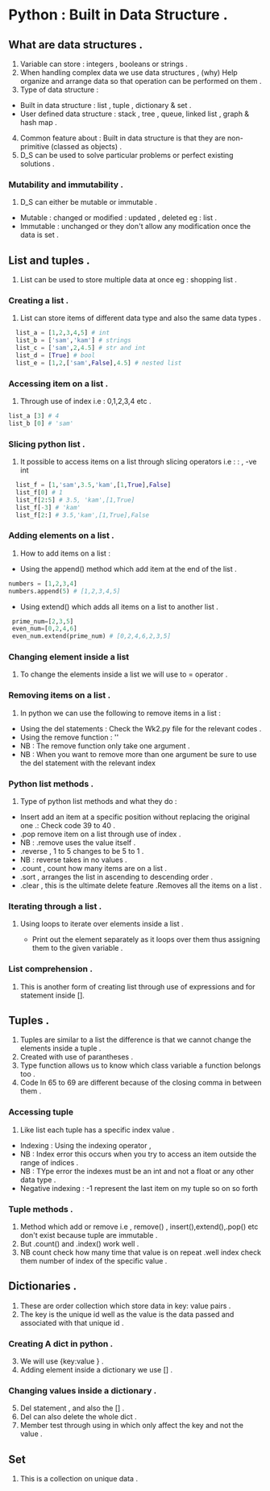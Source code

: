 # Python : Built in Data Structure .

## What are data structures .
1)  Variable can store : integers , booleans or strings .
2) When handling complex data we use data structures , (why) Help organize and arrange data so that operation can be performed on them .
3) Type of data structure :

  -  Built in data structure : list , tuple , dictionary & set .
  - User defined data structure : stack , tree , queue, linked list , graph & hash map .

4) Common feature about : Built in data structure is that they are non-primitive (classed as objects) .
5) D_S can be used to solve particular problems or perfect existing solutions .

###  Mutability and immutability .
1) D_S can either be mutable or immutable .

  - Mutable : changed or modified : updated , deleted eg : list .
  - Immutable : unchanged or they don't allow any modification once the data is set .

## List and tuples .
1) List can be used to store multiple data at once eg : shopping list .

### Creating a list .
1) List can store items of different data type and also the same data types .
```python
  list_a = [1,2,3,4,5] # int
  list_b = ['sam','kam'] # strings 
  list_c = ['sam',2,4.5] # str and int 
  list_d = [True] # bool
  list_e = [1,2,['sam',False],4.5] # nested list
  ```
### Accessing item on a list .
1) Through use of index i.e : 0,1,2,3,4 etc .
```python
list_a [3] # 4
list_b [0] # 'sam'
```
### Slicing python list .
1) It possible to access items on a list through slicing operators i.e : : , -ve int 
```python
  list_f = [1,'sam',3.5,'kam',[1,True],False]
  list_f[0] # 1
  list_f[2:5] # 3.5, 'kam',[1,True]
  list_f[-3] # 'kam'
  list_f[2:] # 3.5,'kam',[1,True],False
```
### Adding elements on a list .
1) How to add items on a list :

  - Using the append() method which add item at the end of the list .
  ```python
  numbers = [1,2,3,4]
  numbers.append(5) # [1,2,3,4,5]
 ```
 - Using extend() which adds all items on a list to another list .
 ```python
  prime_num=[2,3,5]
  even_num=[0,2,4,6]
  even_num.extend(prime_num) # [0,2,4,6,2,3,5]
```
### Changing element inside a list
1) To change the elements inside a list we will use to = operator .
### Removing items on a list .
1) In python we can use the following to remove items in a list :

  - Using the del statements : Check the Wk2.py file for the relevant codes .
  - Using the remove function  : '' 
  - NB : The remove function only take one argument .
  - NB : When you want to remove more than one argument be sure to use the del statement with the relevant index
### Python list methods .
1)  Type of python list methods and what they do :

  -  Insert add an item at a specific position without replacing the original one .: Check code 39 to 40 .
  - .pop remove item on a list through use of index .
  - NB : .remove uses the value itself .
  - .reverse , 1 to 5 changes to be 5 to 1 .
  - NB : reverse takes in no values .
  - .count , count how many items are on a list .
  - .sort , arranges the list in ascending to descending order .
  - .clear , this is the ultimate delete feature .Removes all the items on a list .
### Iterating through a list .
1) Using loops to iterate over elements inside a list .

   - Print out the element separately as it loops over them thus assigning them to the given variable .

### List comprehension .
1) This is another form of creating list through use of expressions and for statement inside [].

## Tuples .
1) Tuples are similar to a list the difference is that we cannot change the elements inside a tuple .
2) Created with use of parantheses .
3) Type function allows us to know which class variable a function belongs too .
 4) Code ln 65 to 69 are different because of the closing comma in between them .
### Accessing tuple 
1) Like list each tuple has a specific index value .

  - Indexing : Using the indexing operator , 
  - NB : Index error this occurs when you try to access an item outside the range of indices .
  - NB : TYpe error the indexes must be an int and  not a float or any other data type .
  - Negative indexing : -1 represent the last item on my tuple so on so forth 
### Tuple methods .
1) Method which add or remove i.e , remove() , insert(),extend(),.pop() etc don't exist because tuple are immutable .
2) But .count() and .index() work well .
3) NB count check how many time that value is on repeat .well index check them number of index of the specific value .

## Dictionaries .
1) These are order collection which store data in key: value pairs .
2) The key is the unique id well as the value is the data passed and associated with that unique id .
### Creating A dict in python .
3) We will use {key:value } .
4) Adding element inside a dictionary we use [] .
### Changing values inside a dictionary .
5) Del statement , and also the [] .
6) Del can also delete the whole dict .
7) Member test through using in which only affect the key and not the value .

## Set 
1) This is a collection on unique data .

